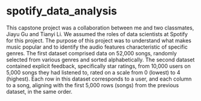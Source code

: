 # spotify_data_analysis

This capstone project was a collaboration between me and two classmates, Jiayu Gu and Tianyi Li. We assumed the roles of data scientists at Spotify for this project. The purpose of this project was to understand what makes music popular and to identify the audio features characteristic of specific genres. The first dataset comprised data on 52,000 songs, randomly selected from various genres and sorted alphabetically. The second dataset contained explicit feedback, specifically star ratings, from 10,000 users on 5,000 songs they had listened to, rated on a scale from 0 (lowest) to 4 (highest). Each row in this dataset corresponds to a user, and each column to a song, aligning with the first 5,000 rows (songs) from the previous dataset, in the same order.
